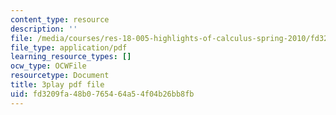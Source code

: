 ```yaml
---
content_type: resource
description: ''
file: /media/courses/res-18-005-highlights-of-calculus-spring-2010/fd3209fa48b0765464a54f04b26bb8fb_I_ril7ToAi4.pdf
file_type: application/pdf
learning_resource_types: []
ocw_type: OCWFile
resourcetype: Document
title: 3play pdf file
uid: fd3209fa-48b0-7654-64a5-4f04b26bb8fb
---
```


